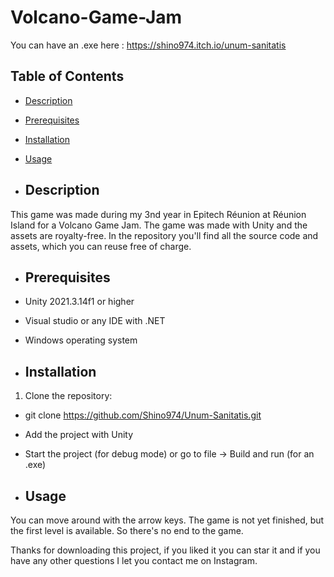 # Volcano-Game-Jam
You can have an .exe here : https://shino974.itch.io/unum-sanitatis

## Table of Contents
- [Description](#description)
- [Prerequisites](#prerequisites)
- [Installation](#installation)
- [Usage](#usage)

- ## Description
This game was made during my 3nd year in Epitech Réunion at Réunion Island for a Volcano Game Jam.
The game was made with Unity and the assets are royalty-free.
In the repository you'll find all the source code and assets, which you can reuse free of charge.

- ## Prerequisites
- Unity 2021.3.14f1 or higher
- Visual studio or any IDE with .NET
- Windows operating system

- ## Installation
1. Clone the repository:
  - git clone https://github.com/Shino974/Unum-Sanitatis.git
  - Add the project with Unity 
  - Start the project (for debug mode) or go to file -> Build and run (for an .exe)

- ## Usage
You can move around with the arrow keys.
The game is not yet finished, but the first level is available.
So there's no end to the game.

Thanks for downloading this project, if you liked it you can star it and if you have any other questions I let you contact me on Instagram.
